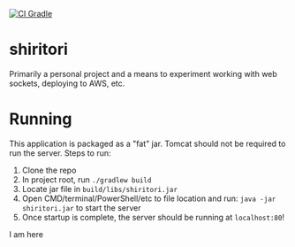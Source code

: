 [![CI Gradle](https://github.com/hrothwell/shiritori/actions/workflows/ci.yml/badge.svg)](https://github.com/hrothwell/shiritori/actions/workflows/ci.yml)
# shiritori
Primarily a personal project and a means to experiment working with web sockets, deploying to AWS, etc. 

# Running
This application is packaged as a "fat" jar. Tomcat should not be required to run the server. Steps to run:
1. Clone the repo
2. In project root, run `./gradlew build`
3. Locate jar file in `build/libs/shiritori.jar`
4. Open CMD/terminal/PowerShell/etc to file location and run: `java -jar shiritori.jar` to start the server
5. Once startup is complete, the server should be running at `localhost:80`!

I am here
